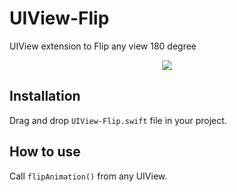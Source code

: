 # UIView-Flip
UIView extension to Flip any view 180 degree

<p align="center"><img src="https://cloud.githubusercontent.com/assets/2233857/14844665/cfad019a-0c7a-11e6-98a6-59c89a17fd29.gif"/></p>

## Installation
Drag and drop `UIView-Flip.swift` file in your project.

## How to use
Call `flipAnimation()` from any UIView.
